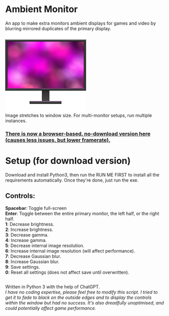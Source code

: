 # Ambient Monitor
An app to make extra monitors ambient displays for games and video by blurring mirrored duplicates of the primary display.  
![Ambient Monitor Icon](Ambient_Monitor_Icon.png)  
Image stretches to window size. For multi-monitor setups, run multiple instances.

### [There is now a browser-based, no-download version here (causes less issues, but lower framerate).](https://casketpizza.github.io/AmbientMonitor/)

# Setup (for download version)
Download and install Python3, then run the RUN ME FIRST to install all the requirements automatically.
Once they're done, just run the exe.

## Controls:
**Spacebar**: Toggle full-screen  
**Enter**: Toggle between the entire primary monitor, the left half, or the right half.  
**1**: Decrease brightness.  
**2**: Increase brightness.  
**3**: Decrease gamma.  
**4**: Increase gamma.  
**5**: Decrease internal image resolution.  
**6**: Increase internal image resolution (will affect performance).  
**7**: Decrease Gaussian blur.  
**8**: Increase Gaussian blur.  
**9**: Save settings.  
**0**: Reset all settings (does not affect save until overwritten).  
##
Written in Python 3 with the help of ChatGPT.  
*I have no coding expertise, please feel free to modify this script. I tried to get it to fade to black on the outside edges and to display the controls within the window but had no success. It's also dreadfully unoptimised, and could potentially affect game performance.*
